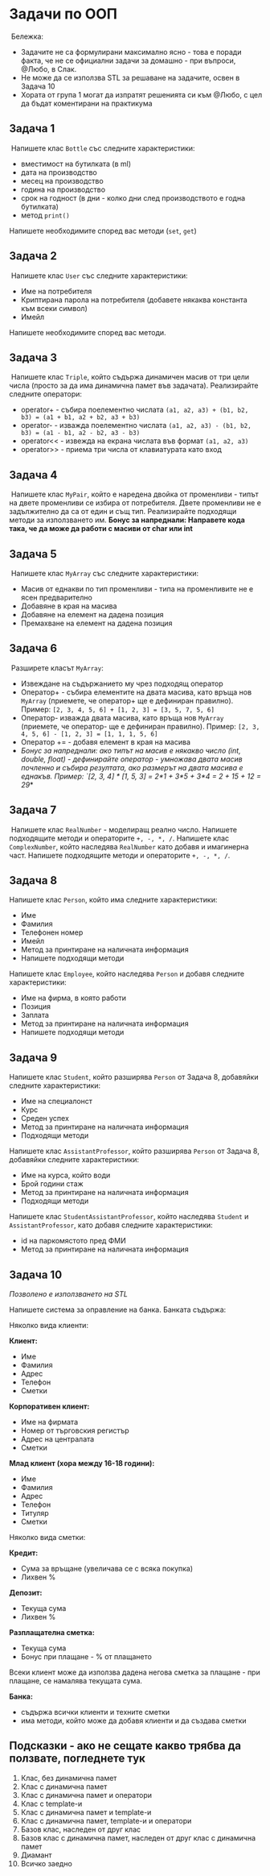 # Задачи по ООП

​	Бележка: 

- Задачите не са формулирани максимално ясно - това е поради факта, че не се официални задачи за домашно - при въпроси, @Любо, в Слак.
- Не може да се използва STL за решаване на задачите, освен в Задача 10
- Хората от група 1 могат да изпратят решенията си към @Любо, с цел да бъдат коментирани на практикума

## Задача 1

​	Напишете клас `Bottle` със следните характеристики:

- вместимост на бутилката (в ml)
- дата на производство
- месец на производство
- година на производство
- срок на годност (в дни - колко дни след производството е годна бутилката)
- метод `print()`

Напишете необходимите според вас методи (`set`, `get`)

## Задача 2

​	Напишете клас `User` със следните характеристики:

- Име на потребителя
- Криптирана парола на потребителя (добавете някаква константа към всеки символ)
- Имейл

Напишете необходимите според вас методи.

## Задача 3

​	Напишете клас `Triple`, който съдържа динамичен масив от три цели числа (просто за да има динамична памет във задачата). Реализирайте следните оператори:

- operator+ - събира поелементно числата `(a1, a2, a3) + (b1, b2, b3) = (a1 + b1, a2 + b2, a3 + b3)`
- operator- - изважда поелементно числата `(a1, a2, a3) - (b1, b2, b3) = (a1 - b1, a2 - b2, a3 - b3)`
- operator<< - извежда на екрана числата във формат `(a1, a2, a3)`
- operator>> - приема три числа от клавиатурата като вход

## Задача 4

​	Напишете клас `MyPair`, който е наредена двойка от променливи - типът на двете променливи се избира от потребителя. Двете променливи не е задължително да са от един и същ тип. Реализирайте подходящи методи за използването им. **Бонус за напреднали: Направете кода така, че да може да работи с масиви от char или int**

## Задача 5

​	Напишете клас `MyArray` със следните характеристики:

- Масив от еднакви по тип променливи - типа на променливите не е ясен предварително
- Добавяне в края на масива
- Добавяне на елемент на дадена позиция
- Премахване на елемент на дадена позиция

## Задача 6

​	Разширете класът `MyArray`:

- Извеждане на съдържанието му чрез подходящ оператор
- Оператор+ - събира елементите на двата масива, като връща нов `MyArray` (приемете, че оператор+ ще е дефиниран правилно). Пример: `[2, 3, 4, 5, 6] + [1, 2, 3] = [3, 5, 7, 5, 6]`
- Оператор- изважда двата масива, като връща нов `MyArray` (приемете, че оператор- ще е дефиниран правилно). Пример: `[2, 3, 4, 5, 6] - [1, 2, 3] = [1, 1, 1, 5, 6]`
- Оператор += - добавя елемент в края на масива
- **Бонус за напреднали: ако типът на масив е някакво число (int, double, float) - дефинирайте оператор* - умножава двата масив почленно и събира резултата, ако размерът на двата масива е еднакъв. Пример: `[2, 3, 4] * [1, 5, 3] = 2\*1 + 3\*5 + 3\*4 = 2 + 15 + 12 = 29**

## Задача 7

​	Напишете клас `RealNumber` - моделиращ реално число. Напишете подходящите методи и операторите `+, -, *, /`. Напишете клас `ComplexNumber`, който наследява `RealNumber` като добавя и имагинерна част. Напишете подходящите методи и операторите `+, -, *, /`.

## Задача 8

Напишете клас `Person`, който има следните характеристики:

- Име
- Фамилия
- Телефонен номер
- Имейл
- Метод за принтиране на наличната информация
- Напишете подходящи методи

Напишете клас `Employee`, който наследява `Person` и добавя следните характеристики:

- Име на фирма, в която работи
- Позиция
- Заплата
- Метод за принтиране на наличната информация
- Напишете подходящи методи

## Задача 9

Напишете клас  `Student`, който разширява `Person` от Задача 8, добавяйки следните характеристики:

- Име на специалонст
- Курс
- Среден успех
- Метод за принтиране на наличната информация
- Подходящи методи

Напишете клас `AssistantProfessor`, който разширява `Person` от Задача 8, добавяйки следните характеристики:

- Име на курса, който води
- Брой години стаж
- Метод за принтиране на наличната информация
- Подходящи методи

Напишете клас `StudentAssistantProfessor`, който наследява `Student` и `AssistantProfessor`, като добавя следните характеристики:

- id на паркомястото пред ФМИ
- Метод за принтиране на наличната информация

## Задача 10

*Позволено е използването на STL*

Напишете система за оправление на банка. Банката съдържа:

Няколко вида клиенти:

**Клиент:**

- Име
- Фамилия
- Адрес
- Телефон
- Сметки

**Корпоративен клиент:**

- Име на фирмата
- Номер от търговския регистър
- Адрес на централата
- Сметки

**Млад клиент (хора между 16-18 години):**

- Име
- Фамилия
- Адрес
- Телефон
- Титуляр
- Сметки

Няколко вида сметки:

**Кредит:**

- Сума за връщане (увеличава се с всяка покупка)
- Лихвен %

**Депозит:**

- Текуща сума
- Лихвен %

**Разплащателна сметка:**

- Текуща сума
- Бонус при плащане - % от плащането

Всеки клиент може да използва дадена негова сметка за плащане - при плащане, се намалява текущата сума.

**Банка:**

- съдържа всички клиенти и техните сметки
- има методи, който може да добавя клиенти и да създава сметки









## Подсказки - ако не сещате какво трябва да ползвате, погледнете тук

1. Клас, без динамична памет
2. Клас с динамична памет
3. Клас с динамична памет и оператори
4. Клас с template-и
5. Клас с динамична памет и template-и
6. Клас с динамична памет, template-и и оператори
7. Базов клас, наследен от друг клас
8. Базов клас с динамична памет, наследен от друг клас с динамична памет
9. Диамант
10. Всичко заедно

